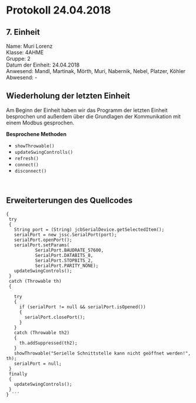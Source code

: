 # Protokoll 24.04.2018
## 7. Einheit

Name: Muri Lorenz <br>
Klasse: 4AHME <br>
Gruppe: 2 <br>
Datum der Einheit: 24.04.2018 <br>
Anwesend: Mandl, Martinak, Mörth, Muri, Nabernik, Nebel, Platzer, Köhler<br>
Abwesend: - <br>

## Wiederholung der letzten Einheit
Am Beginn der Einheit haben wir das Programm der letzten Einheit besprochen und außerdem über die Grundlagen der Kommunikation mit einem Modbus gesprochen.

**Besprochene Methoden**
* `showThrowable()`
* `updateSwingControlls()`
* `refresh()`
* `connect()`
* `disconnect()`
<br>

## Erweiterterungen des Quellcodes
   ``` private void connect ()
  {
    try
    {
      String port = (String) jcbSerialDevice.getSelectedItem();
      serialPort = new jssc.SerialPort(port);
      serialPort.openPort();
      serialPort.setParams(
              SerialPort.BAUDRATE_57600,
              SerialPort.DATABITS_8,
              SerialPort.STOPBITS_2,
              SerialPort.PARITY_NONE);
      updateSwingControls();
    }
    catch (Throwable th)
    {

      try
      {
        if (serialPort != null && serialPort.isOpened())
        {
          serialPort.closePort();
        }
      }
      catch (Throwable th2)
      {
        th.addSuppressed(th2);
      }
      showThrowable("Serielle Schnittstelle kann nicht geöffnet werden!", th);
      serialPort = null;
    }
    finally
    {
      updateSwingControls();
    }
  } ´´´
  
